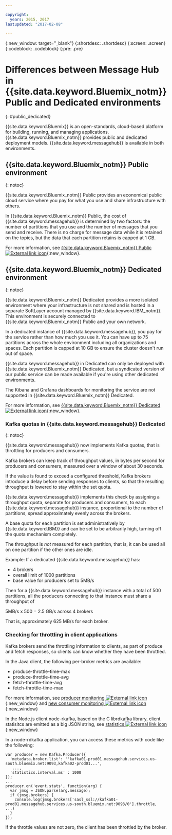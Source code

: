 ```yaml
---

copyright:
  years: 2015, 2017
lastupdated: "2017-02-08"

---
```


{:new_window: target="_blank"}
{:shortdesc: .shortdesc}
{:screen: .screen}
{:codeblock: .codeblock}
{:pre: .pre}

# Differences between Message Hub in {{site.data.keyword.Bluemix_notm}} Public and Dedicated environments
{: #public_dedicated}

{{site.data.keyword.Bluemix}} is an open-standards,
cloud-based platform for building, running, and managing applications. {{site.data.keyword.Bluemix_notm}} provides public and dedicated deployment
models. {{site.data.keyword.messagehub}} is available in both
environments.

## {{site.data.keyword.Bluemix_notm}} Public environment
{: notoc}

{{site.data.keyword.Bluemix_notm}} Public provides an
economical public cloud service where you pay for what you use and share infrastructure with
others.

In {{site.data.keyword.Bluemix_notm}} Public, the cost of
{{site.data.keyword.messagehub}} is determined by two factors: the
number of partitions that you use and the number of messages that you send and receive. There is no
charge for message data while it is retained on the topics, but the data that each partition retains
is capped at 1 GB.

For more information, see [{{site.data.keyword.Bluemix_notm}} Public ![External link icon](../../icons/launch-glyph.svg "External link icon")](https://www.ibm.com/cloud-computing/bluemix/public){:new_window}.


## {{site.data.keyword.Bluemix_notm}} Dedicated environment
{: notoc}

{{site.data.keyword.Bluemix_notm}} Dedicated provides a more
isolated environment where your infrastructure is not shared and is hosted in a separate SoftLayer
account managed by {{site.data.keyword.IBM_notm}}. This environment is securely connected to {{site.data.keyword.Bluemix_notm}} Public and your own network.

In a dedicated instance of {{site.data.keyword.messagehub}}, you
pay for the service rather than how much you use it. You can have up to 75 partitions across the
whole environment including all organizations and spaces. Each partition is capped at 10 GB to
ensure the cluster doesn't run out of space.

{{site.data.keyword.messagehub}} in Dedicated can only be deployed with {{site.data.keyword.Bluemix_notm}} Dedicated, but a syndicated version of our public service can be made available if you're using other dedicated environments.

The Kibana and Grafana dashboards for monitoring the service are not supported in {{site.data.keyword.Bluemix_notm}} Dedicated.

For more information, see [{{site.data.keyword.Bluemix_notm}} Dedicated ![External link icon](../../icons/launch-glyph.svg "External link icon")](http://www.ibm.com/cloud-computing/bluemix/dedicated/){:new_window}.


### Kafka quotas in {{site.data.keyword.messagehub}} Dedicated
{: notoc}

{{site.data.keyword.messagehub}} now implements Kafka quotas, that is throttling for producers and consumers.

Kafka brokers can keep track of throughput values, in bytes per second for producers and consumers, measured over a window of about 30 seconds.

If the value is found to exceed a configured threshold, Kafka brokers introduce a delay before sending responses to clients, so that the resulting throughput is lowered to stay within the set quota.

{{site.data.keyword.messagehub}} implements this check by assigning a throughput quota, separate for producers and consumers, to each {{site.data.keyword.messagehub}} instance, proportional to the number of partitions, spread approximately evenly across the brokers.

A base quota for each partition is set administratively by {{site.data.keyword.IBM}} and can be set to be arbitrarily high, turning off the quota mechanism completely.

The throughput is _not_ measured for each partition, that is, it can be used all on one partition if the other ones are idle.

Example:
If a dedicated {{site.data.keyword.messagehub}} has:
* 4 brokers
* overall limit of 1000 partitions
* base value for producers set to 5MB/s

Then for a {{site.data.keyword.messagehub}} instance with a total of 500 partitions, all the producers connecting to that instance must share a throughput of

5MB/s x 500 = 2.5 GB/s across 4 brokers

That is, approximately 625 MB/s for each broker.

### Checking for throttling in client applications

Kafka brokers send the throttling information to clients, as part of produce and fetch responses, so clients can know whether they have been throttled.

In the Java client, the following per-broker metrics are available:

* produce-throttle-time-max
* produce-throttle-time-avg
* fetch-throttle-time-avg
* fetch-throttle-time-max


For more information, see [producer monitoring ![External link icon](../../icons/launch-glyph.svg "External link icon")](https://kafka.apache.org/documentation/#producer_monitoring){:new_window} and 
[new consumer monitoring ![External link icon](../../icons/launch-glyph.svg "External link icon")](https://kafka.apache.org/documentation/#new_consumer_monitoring){:new_window}


In the Node.js client node-rkafka, based on the C librdkafka library, client statisitcs are emitted as a big JSON string, see [statistics ![External link icon](../../icons/launch-glyph.svg "External link icon")](https://github.com/edenhill/librdkafka/wiki/Statistics){:new_window}

In a node-rdkafka application, you can access these metrics with code like the following:

```
var producer = new Kafka.Producer({
  'metadata.broker.list': ''kafka01-prod01.messagehub.services.us-south.bluemix.net:9093,kafka02-prod01...',
   ...,
  'statistics.interval.ms' : 1000
});
...
producer.on('event.stats', function(arg) {
  var jmsg = JSON.parse(arg.message);
  if (jmsg.brokers) {
    console.log(jmsg.brokers['sasl_ssl://kafka01-prod01.messagehub.services.us-south.bluemix.net:9093/0'].throttle, ...)
  }  
});
```

If the throttle values are not zero, the client has been throttled by the broker.
